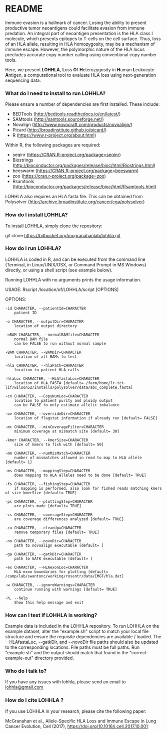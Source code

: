 # README #

Immune evasion is a hallmark of cancer. Losing the ability to present productive tumor neoantigens could facilitate evasion from immune predation. 
An integral part of neoantigen presentation is the HLA class I molecule, which presents epitopes to T-cells on the cell surface. Thus, loss of an 
HLA allele, resulting in HLA homozygosity, may be a mechanism of immune escape. However, the polymorphic nature of the HLA locus precludes accurate
copy number calling using conventional copy number tools.  

Here, we present **LOHHLA**, **L**oss **O**f **H**eterozygosity in **H**uman **L**eukocyte **A**ntigen, a computational tool to evaluate HLA loss 
using next-generation sequencing data. 


### What do I need to install to run LOHHLA? ###

Please ensure a number of dependencies are first installed. These include:

* BEDTools (http://bedtools.readthedocs.io/en/latest/)
* SAMtools (http://samtools.sourceforge.net/)
* Novalign (http://www.novocraft.com/products/novoalign/)
* Picard (http://broadinstitute.github.io/picard/)
* R (https://www.r-project.org/about.html)

Within R, the following packages are required:

* seqinr (https://CRAN.R-project.org/package=seqinr)
* Biostrings (http://bioconductor.org/packages/release/bioc/html/Biostrings.html)
* beeswarm (https://CRAN.R-project.org/package=beeswarm)
* zoo (https://cran.r-project.org/package=zoo)
* Rsamtools (http://bioconductor.org/packages/release/bioc/html/Rsamtools.html)

LOHHLA also requires an HLA fasta file. This can be obtained from Polysolver (http://archive.broadinstitute.org/cancer/cga/polysolver)

### How do I install LOHHLA? ###

To install LOHHLA, simply clone the repository:

git clone https://bitbucket.org/mcgranahanlab/lohhla.git

### How do I run LOHHLA? ###

LOHHLA is coded in R, and can be executed from the command line (Terminal, in Linux/UNIX/OSX, or Command Prompt in MS Windows) directly, 
or using a shell script (see example below).

Running LOHHLA with no arguments prints the usage information. 

USAGE: Rscript /location/of/LOHHLA/script  [OPTIONS]

OPTIONS:

	-id CHARACTER, --patientId=CHARACTER
		patient ID

	-o CHARACTER, --outputDir=CHARACTER
		location of output directory

	-nBAM CHARACTER, --normalBAMfile=CHARACTER
		normal BAM file
		can be FALSE to run without normal sample

	-BAM CHARACTER, --BAMDir=CHARACTER
		location of all BAMs to test

	-hla CHARACTER, --hlaPath=CHARACTER
		location to patient HLA calls

	-hlaLoc CHARACTER, --HLAfastaLoc=CHARACTER
		location of HLA FASTA [default= /farm/home/lr-tct-lif/wilson52/installs/polysolver/data/abc_complete.fasta]

	-cn CHARACTER, --CopyNumLoc=CHARACTER
		location to patient purity and ploidy output
		can be FALSE to only estimate allelic imbalance

	-ov CHARACTER, --overrideDir=CHARACTER
		location of flagstat information if already run [default= FALSE]

	-mc CHARACTER, --minCoverageFilter=CHARACTER
		minimum coverage at mismatch site [default= 30]

	-kmer CHARACTER, --kmerSize=CHARACTER
		size of kmers to fish with [default= 50]

	-mm CHARACTER, --numMisMatch=CHARACTER
		number of mismatches allowed in read to map to HLA allele [default= 1]

	-ms CHARACTER, --mappingStep=CHARACTER
		does mapping to HLA alleles need to be done [default= TRUE]

	-fs CHARACTER, --fishingStep=CHARACTER
		if mapping is performed, also look for fished reads matching kmers of size kmerSize [default= TRUE]

	-ps CHARACTER, --plottingStep=CHARACTER
		are plots made [default= TRUE]

	-cs CHARACTER, --coverageStep=CHARACTER
		are coverage differences analyzed [default= TRUE]

	-cu CHARACTER, --cleanUp=CHARACTER
		remove temporary files [default= TRUE]

	-no CHARACTER, --novoDir=CHARACTER
		path to novoalign executable [default= ]

	-ga CHARACTER, --gatkDir=CHARACTER
		path to GATK executable [default= ]

	-ex CHARACTER, --HLAexonLoc=CHARACTER
		HLA exon boundaries for plotting [default= /camp/lab/swantonc/working/rosentr/data/IMGT/hla.dat]

	-w CHARACTER, --ignoreWarnings=CHARACTER
		continue running with warnings [default= TRUE]

	-h, --help
		Show this help message and exit            
 

### How can I test if LOHHLA is working? ###

Example data is included in the LOHHLA repository. To run LOHHLA on the example dataset, alter the "example.sh" script to match your local file structure and ensure the requisite dependencies are available / loaded.
The --HLAfastaLoc, --gatkDir, and --novoDir file paths should also be updated to the corresponding locations.
File paths must be full paths. Run "example.sh" and the output should match that found in the "correct-example-out" directory provided.


### Who do I talk to? ###

If you have any issues with lohhla, please send an email to lohhla@gmail.com

### How do I cite LOHHLA ? ###

If you use LOHHLA in your research, please cite the following paper:

McGranahan et al., Allele-Specific HLA Loss and Immune Escape in Lung Cancer Evolution, Cell (2017), https://doi.org/10.1016/j.cell.2017.10.001

